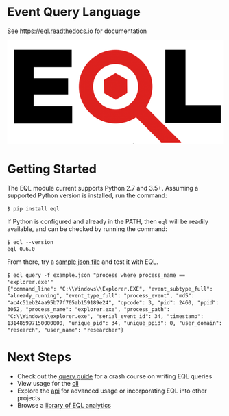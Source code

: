 # Event Query Language
See https://eql.readthedocs.io for documentation

![](docs/_static/eql.png "EQL Logo")


# Getting Started

The EQL module current supports Python 2.7 and 3.5+. Assuming a supported Python version is installed, run the command:

```console
$ pip install eql
```

If Python is configured and already in the PATH, then ``eql`` will be readily available, and can be checked by running the command:

```console
$ eql --version
eql 0.6.0
```

From there, try a [sample json file](docs/_static/example.json) and test it with EQL.

```console
$ eql query -f example.json "process where process_name == 'explorer.exe'"
{"command_line": "C:\\Windows\\Explorer.EXE", "event_subtype_full": "already_running", "event_type_full": "process_event", "md5": "ac4c51eb24aa95b77f705ab159189e24", "opcode": 3, "pid": 2460, "ppid": 3052, "process_name": "explorer.exe", "process_path": "C:\\Windows\\explorer.exe", "serial_event_id": 34, "timestamp": 131485997150000000, "unique_pid": 34, "unique_ppid": 0, "user_domain": "research", "user_name": "researcher"}
```


# Next Steps

- Check out the [query guide](https://eql.readthedocs.io/en/latest/query-guide/index.html) for a crash course on writing EQL queries
- View usage for the [cli](https://eql.readthedocs.io/en/latest/cli.html)
- Explore the [api](https://eql.readthedocs.io/en/latest/api/index.html) for advanced usage or incorporating EQL into other projects
- Browse a [library of EQL analytics](https://eqllib.readthedocs.io)
